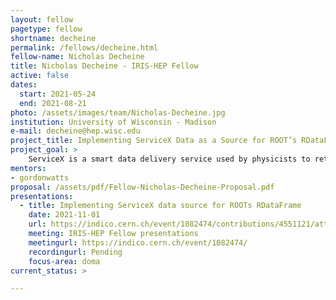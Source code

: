 ```yaml
---
layout: fellow
pagetype: fellow
shortname: decheine
permalink: /fellows/decheine.html
fellow-name: Nicholas Decheine
title: Nicholas Decheine - IRIS-HEP Fellow
active: false
dates:
  start: 2021-05-24
  end: 2021-08-21
photo: /assets/images/team/Nicholas-Decheine.jpg
institution: University of Wisconsin - Madison
e-mail: decheine@hep.wisc.edu
project_title: Implementing ServiceX Data as a Source for ROOT’s RDataFrame
project_goal: >
    ServiceX is a smart data delivery service used by physicists to retrieve data subsets for analysis. This project aims to develop a streamlined C++ software service that bridges the gap between ServiceX experiment data acquisition and the creation and instantiation of a ROOT RDataFrame for analysis. It will accomplish this by fetching ServiceX data using a user request, construct an RDataFrame instance using the fetched data, and return it to the user, ready for analysis. This utility will streamline the analysis process so that physicist will spend less time on organizing their data and more time doing meaningful analysis on a virtual data frame. The demo dataset will be CMS Higgs event data from CERN’s Open Data collection.
mentors:
- gordonwatts
proposal: /assets/pdf/Fellow-Nicholas-Decheine-Proposal.pdf
presentations:
  - title: Implementing ServiceX data source for ROOTs RDataFrame
    date: 2021-11-01
    url: https://indico.cern.ch/event/1082474/contributions/4551121/attachments/2337502/3984348/ServiceX%20to%20RDataFrame%20Presentation%20%281%29.pdf
    meeting: IRIS-HEP Fellow presentations
    meetingurl: https://indico.cern.ch/event/1082474/
    recordingurl: Pending
    focus-area: doma
current_status: >

---
```

